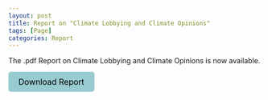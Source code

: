 ```yaml
---
layout: post
title: Report on "Climate Lobbying and Climate Opinions"
tags: [Page]
categories: Report
---
```


The .pdf Report on Climate Lobbying and Climate Opinions is now available.

<a href="/assets/documents/Report1.pdf" download style="display: inline-block; padding: 10px 20px; background-color: #98cbcf; color: black; text-decoration: none; border-radius: 5px; font-size: 16px; text-align: center;">Download Report</a>

